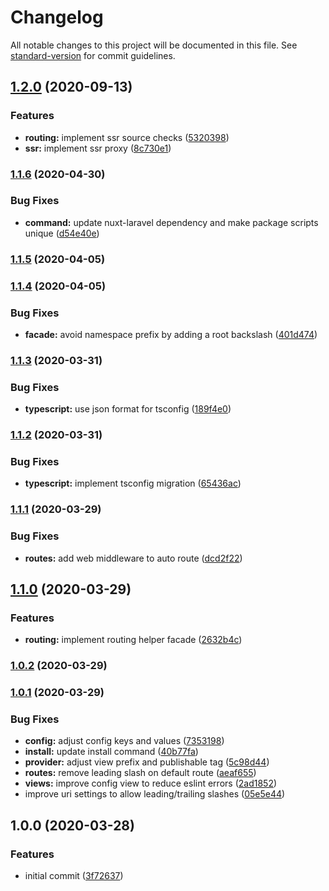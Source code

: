 # Changelog

All notable changes to this project will be documented in this file. See [standard-version](https://github.com/conventional-changelog/standard-version) for commit guidelines.

## [1.2.0](https://github.com/webazin/laravel-nuxt/compare/v1.1.6...v1.2.0) (2020-09-13)


### Features

* **routing:** implement ssr source checks ([5320398](https://github.com/webazin/laravel-nuxt/commit/5320398b43edac36fb7684fe3cc879d1c976ff2e))
* **ssr:** implement ssr proxy ([8c730e1](https://github.com/webazin/laravel-nuxt/commit/8c730e182239f22a528db1698d1c703fb4d8fcf5))

### [1.1.6](https://github.com/webazin/laravel-nuxt/compare/v1.1.5...v1.1.6) (2020-04-30)


### Bug Fixes

* **command:** update nuxt-laravel dependency and make package scripts unique ([d54e40e](https://github.com/webazin/laravel-nuxt/commit/d54e40ee4551a8b007be2c5e9c8cf8b47074b693))

### [1.1.5](https://github.com/webazin/laravel-nuxt/compare/v1.1.4...v1.1.5) (2020-04-05)

### [1.1.4](https://github.com/webazin/laravel-nuxt/compare/v1.1.3...v1.1.4) (2020-04-05)


### Bug Fixes

* **facade:** avoid namespace prefix by adding a root backslash ([401d474](https://github.com/webazin/laravel-nuxt/commit/401d47490014ab00f1885b9ae8abfb17075d7de8))

### [1.1.3](https://github.com/webazin/laravel-nuxt/compare/v1.1.2...v1.1.3) (2020-03-31)


### Bug Fixes

* **typescript:** use json format for tsconfig ([189f4e0](https://github.com/webazin/laravel-nuxt/commit/189f4e02067c900ce7d86328d0228a62e918a563))

### [1.1.2](https://github.com/webazin/laravel-nuxt/compare/v1.1.1...v1.1.2) (2020-03-31)


### Bug Fixes

* **typescript:** implement tsconfig migration ([65436ac](https://github.com/webazin/laravel-nuxt/commit/65436ac412e270ac1b7220e1c9021ac02d87cb77))

### [1.1.1](https://github.com/webazin/laravel-nuxt/compare/v1.1.0...v1.1.1) (2020-03-29)


### Bug Fixes

* **routes:** add web middleware to auto route ([dcd2f22](https://github.com/webazin/laravel-nuxt/commit/dcd2f2229b641ec5d3582979913165eed08e1563))

## [1.1.0](https://github.com/webazin/laravel-nuxt/compare/v1.0.2...v1.1.0) (2020-03-29)


### Features

* **routing:** implement routing helper facade ([2632b4c](https://github.com/webazin/laravel-nuxt/commit/2632b4cb9ee66857c710e3407897c1f47ba32dbd))

### [1.0.2](https://github.com/webazin/laravel-nuxt/compare/v1.0.1...v1.0.2) (2020-03-29)

### [1.0.1](https://github.com/webazin/laravel-nuxt/compare/v1.0.0...v1.0.1) (2020-03-29)


### Bug Fixes

* **config:** adjust config keys and values ([7353198](https://github.com/webazin/laravel-nuxt/commit/7353198f76fbf6feef483d3cdf561f44f6c3d244))
* **install:** update install command ([40b77fa](https://github.com/webazin/laravel-nuxt/commit/40b77fa3bb2a3617e4c553a9119b2b1d2570c26c))
* **provider:** adjust view prefix and publishable tag ([5c98d44](https://github.com/webazin/laravel-nuxt/commit/5c98d443711f178406b7373da365bcd6389c8c9b))
* **routes:** remove leading slash on default route ([aeaf655](https://github.com/webazin/laravel-nuxt/commit/aeaf655769dc3bd0053703c54eed13d0d2cd2617))
* **views:** improve config view to reduce eslint errors ([2ad1852](https://github.com/webazin/laravel-nuxt/commit/2ad18520290c4f5f7babf08fba67be8d391721cc))
* improve uri settings to allow leading/trailing slashes ([05e5e44](https://github.com/webazin/laravel-nuxt/commit/05e5e442df3abdddea29b06b1aa96db94a6faf5f))

## 1.0.0 (2020-03-28)


### Features

* initial commit ([3f72637](https://github.com/webazin/laravel-nuxt/commit/3f7263705d21baff6ef8c1bee809e31c0d30d529))
